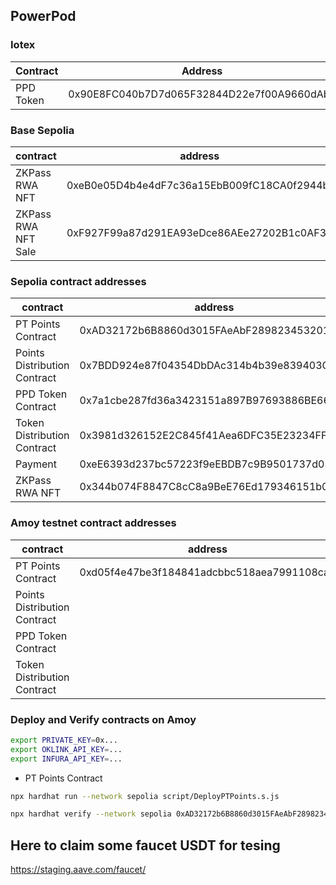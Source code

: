## PowerPod

### Iotex

| Contract  | Address                                    |
| --------- | ------------------------------------------ |
| PPD Token | 0x90E8FC040b7D7d065F32844D22e7f00A9660dAb7 |

### Base Sepolia

| contract            | address                                    |
| ------------------- | ------------------------------------------ |
| ZKPass RWA NFT      | 0xeB0e05D4b4e4dF7c36a15EbB009fC18CA0f2944b |
| ZKPass RWA NFT Sale | 0xF927F99a87d291EA93eDce86AEe27202B1c0AF36 |

### Sepolia contract addresses

| contract                     | address                                    |
| ---------------------------- | ------------------------------------------ |
| PT Points Contract           | 0xAD32172b6B8860d3015FAeAbF289823453201568 |
| Points Distribution Contract | 0x7BDD924e87f04354DbDAc314b4b39e839403C0c1 |
| PPD Token Contract           | 0x7a1cbe287fd36a3423151a897B97693886BE667b |
| Token Distribution Contract  | 0x3981d326152E2C845f41Aea6DFC35E23234FF607 |
| Payment                      | 0xeE6393d237bc57223f9eEBDB7c9B9501737d0365 |
| ZKPass RWA NFT               | 0x344b074F8847C8cC8a9BeE76Ed179346151b0858 |

### Amoy testnet contract addresses

| contract                     | address                                    |
| ---------------------------- | ------------------------------------------ |
| PT Points Contract           | 0xd05f4e47be3f184841adcbbc518aea7991108ca3 |
| Points Distribution Contract |                                            |
| PPD Token Contract           |                                            |
| Token Distribution Contract  |                                            |

### Deploy and Verify contracts on Amoy

```bash
export PRIVATE_KEY=0x...
export OKLINK_API_KEY=...
export INFURA_API_KEY=...
```

- PT Points Contract

```bash
npx hardhat run --network sepolia script/DeployPTPoints.s.js
```

```bash
npx hardhat verify --network sepolia 0xAD32172b6B8860d3015FAeAbF289823453201568
```

## Here to claim some faucet USDT for tesing

https://staging.aave.com/faucet/
